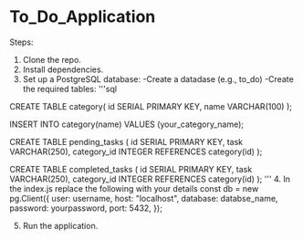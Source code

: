 # To_Do_Application


Steps:
1. Clone the repo.
2. Install dependencies.
3. Set up a PostgreSQL database:
   -Create a datadase (e.g., to_do)
   -Create the required tables:
   '''sql

  CREATE TABLE category(
    id SERIAL PRIMARY KEY,
    name VARCHAR(100)
  );

  INSERT INTO category(name) VALUES (your_category_name);

   CREATE TABLE pending_tasks (
    id SERIAL PRIMARY KEY,
    task VARCHAR(250),
    category_id INTEGER REFERENCES category(id)
  );

   CREATE TABLE completed_tasks (
    id SERIAL PRIMARY KEY,
    task VARCHAR(250),
    category_id INTEGER REFERENCES category(id)
  );
   '''
4. In the index.js replace the following with your details
  const db = new pg.Client({
  user: username,
  host: "localhost",
  database: databse_name,
  password: yourpassword,
  port: 5432,
  });

5. Run the application.
